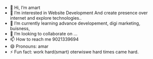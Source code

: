 - 👋 Hi, I’m amart
- 👀 I’m interested in Website Development And create presence over internet and explore technologies..
- 🌱 I’m currently learning advance developement, digi marketing, buisness,
- 💞️ I’m looking to collaborate on ...
- 📫 How to reach me 9021339694
- 😄 Pronouns: amar
- ⚡ Fun fact: work hard(smart) oterwiswe hard times came hard.

<!---
amartgit/amartgit is a ✨ special ✨ repository because its `README.md` (this file) appears on your GitHub profile.
You can click the Preview link to take a look at your changes.
--->
